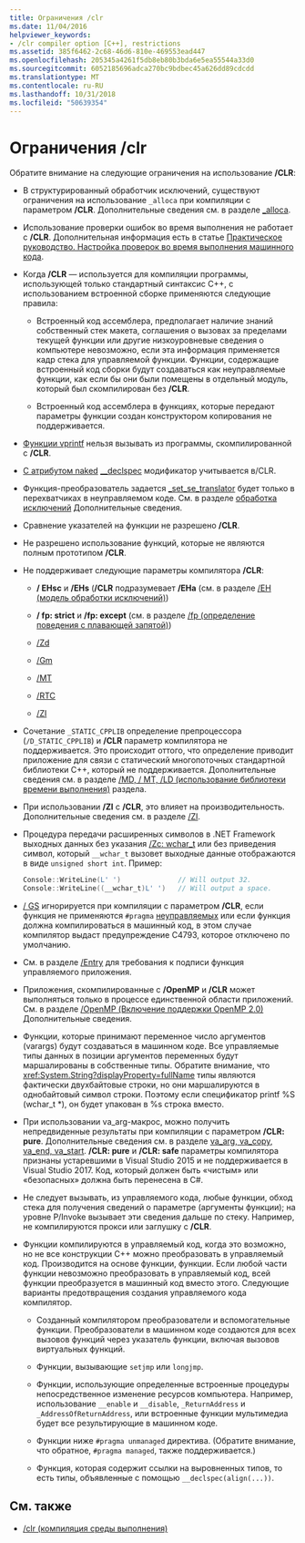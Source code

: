 ```yaml
---
title: Ограничения /clr
ms.date: 11/04/2016
helpviewer_keywords:
- /clr compiler option [C++], restrictions
ms.assetid: 385f6462-2c68-46d6-810e-469553ead447
ms.openlocfilehash: 205345a4261f5db8eb80b3bda6e5ea55544a33d0
ms.sourcegitcommit: 6052185696adca270bc9bdbec45a626dd89cdcdd
ms.translationtype: MT
ms.contentlocale: ru-RU
ms.lasthandoff: 10/31/2018
ms.locfileid: "50639354"
---
```

# <a name="clr-restrictions"></a>Ограничения /clr

Обратите внимание на следующие ограничения на использование **/CLR**:

- В структурированный обработчик исключений, существуют ограничения на использование `_alloca` при компиляции с параметром **/CLR**. Дополнительные сведения см. в разделе [_alloca](../../c-runtime-library/reference/alloca.md).

- Использование проверки ошибок во время выполнения не работает с **/CLR**. Дополнительная информация есть в статье [Практическое руководство. Настройка проверок во время выполнения машинного кода](/visualstudio/debugger/how-to-use-native-run-time-checks).

- Когда **/CLR** — используется для компиляции программы, использующей только стандартный синтаксис C++, с использованием встроенной сборке применяются следующие правила:

  - Встроенный код ассемблера, предполагает наличие знаний собственный стек макета, соглашения о вызовах за пределами текущей функции или другие низкоуровневые сведения о компьютере невозможно, если эта информация применяется кадр стека для управляемой функции. Функции, содержащие встроенный код сборки будут создаваться как неуправляемые функции, как если бы они были помещены в отдельный модуль, который был скомпилирован без **/CLR**.

  - Встроенный код ассемблера в функциях, которые передают параметры функции создан конструктором копирования не поддерживается.

- [Функции vprintf](../../c-runtime-library/vprintf-functions.md) нельзя вызывать из программы, скомпилированной с **/CLR**.

- [С атрибутом naked](../../cpp/naked-cpp.md) [__declspec](../../cpp/declspec.md) модификатор учитывается в/CLR.

- Функция-преобразователь задается [_set_se_translator](../../c-runtime-library/reference/set-se-translator.md) будет только в перехватчиках в неуправляемом коде. См. в разделе [обработка исключений](../../windows/exception-handling-cpp-component-extensions.md) Дополнительные сведения.

- Сравнение указателей на функции не разрешено **/CLR**.

- Не разрешено использование функций, которые не являются полным прототипом **/CLR**.

- Не поддерживает следующие параметры компилятора **/CLR**:

  - **/ EHsc** и **/EHs** (**/CLR** подразумевает **/EHa** (см. в разделе [/EH (модель обработки исключений)](../../build/reference/eh-exception-handling-model.md))

  - **/ fp: strict** и **/fp: except** (см. в разделе [/fp (определение поведения с плавающей запятой)](../../build/reference/fp-specify-floating-point-behavior.md))

  - [/Zd](../../build/reference/z7-zi-zi-debug-information-format.md)

  - [/Gm](../../build/reference/gm-enable-minimal-rebuild.md)

  - [/MT](../../build/reference/md-mt-ld-use-run-time-library.md)

  - [/RTC](../../build/reference/rtc-run-time-error-checks.md)

  - [/ZI](../../build/reference/z7-zi-zi-debug-information-format.md)

- Сочетание `_STATIC_CPPLIB` определение препроцессора (`/D_STATIC_CPPLIB`) и **/CLR** параметр компилятора не поддерживается. Это происходит оттого, что определение приводит приложение для связи с статический многопоточных стандартной библиотеки C++, который не поддерживается. Дополнительные сведения см. в разделе [/MD, / MT, /LD (использование библиотеки времени выполнения)](../../build/reference/md-mt-ld-use-run-time-library.md) раздела.

- При использовании **/ZI** с **/CLR**, это влияет на производительность. Дополнительные сведения см. в разделе [/ZI](../../build/reference/z7-zi-zi-debug-information-format.md).

- Процедура передачи расширенных символов в .NET Framework выходных данных без указания [/Zc: wchar_t](../../build/reference/zc-wchar-t-wchar-t-is-native-type.md) или без приведения символ, который `__wchar_t` вызовет выходные данные отображаются в виде `unsigned short int`. Пример:

    ```cpp
    Console::WriteLine(L' ')              // Will output 32.
    Console::WriteLine((__wchar_t)L' ')   // Will output a space.
    ```

- [/ GS](../../build/reference/gs-buffer-security-check.md) игнорируется при компиляции с параметром **/CLR**, если функция не применяются `#pragma` [неуправляемых](../../preprocessor/managed-unmanaged.md) или если функция должна компилироваться в машинный код, в этом случае компилятор выдаст предупреждение C4793, которое отключено по умолчанию.

- См. в разделе [/Entry](../../build/reference/entry-entry-point-symbol.md) для требования к подписи функция управляемого приложения.

- Приложения, скомпилированные с **/OpenMP** и **/CLR** может выполняться только в процессе единственной области приложений.  См. в разделе [/OpenMP (Включение поддержки OpenMP 2.0)](../../build/reference/openmp-enable-openmp-2-0-support.md) Дополнительные сведения.

- Функции, которые принимают переменное число аргументов (varargs) будут создаваться в машинном коде. Все управляемые типы данных в позиции аргументов переменных будут маршалированы в собственные типы. Обратите внимание, что <xref:System.String?displayProperty=fullName> типы являются фактически двухбайтовые строки, но они маршалируются в однобайтовый символ строки. Поэтому если спецификатор printf %S (wchar_t *), он будет упакован в %s строка вместо.

- При использовании va_arg-макрос, можно получить непредвиденные результаты при компиляции с параметром **/CLR: pure**. Дополнительные сведения см. в разделе [va_arg, va_copy, va_end, va_start](../../c-runtime-library/reference/va-arg-va-copy-va-end-va-start.md). **/CLR: pure** и **/CLR: safe** параметры компилятора признаны устаревшими в Visual Studio 2015 и не поддерживается в Visual Studio 2017. Код, который должен быть «чистым» или «безопасных» должна быть перенесена в C#.

- Не следует вызывать, из управляемого кода, любые функции, обход стека для получения сведений о параметре (аргументы функции); на уровне P/Invoke вызывает эти сведения дальше по стеку.  Например, не компилируются прокси или заглушку с **/CLR**.

- Функции компилируются в управляемый код, когда это возможно, но не все конструкции C++ можно преобразовать в управляемый код.  Производится на основе функции, функции. Если любой части функции невозможно преобразовать в управляемый код, всей функции преобразуется в машинный код вместо этого. Следующие варианты предотвращения создания управляемого кода компилятор.

  - Созданный компилятором преобразователи и вспомогательные функции. Преобразователи в машинном коде создаются для всех вызовов функций через указатель функции, включая вызовов виртуальных функций.

  - Функции, вызывающие `setjmp` или `longjmp`.

  - Функции, использующие определенные встроенные процедуры непосредственное изменение ресурсов компьютера. Например, использование `__enable` и `__disable`, `_ReturnAddress` и `_AddressOfReturnAddress`, или встроенные функции мультимедиа будет все результирующие в машинном коде.

  - Функции ниже `#pragma unmanaged` директива. (Обратите внимание, что обратное, `#pragma managed`, также поддерживается.)

  - Функция, которая содержит ссылки на выровненных типов, то есть типы, объявленные с помощью `__declspec(align(...))`.

## <a name="see-also"></a>См. также

- [/clr (компиляция среды выполнения)](../../build/reference/clr-common-language-runtime-compilation.md)
